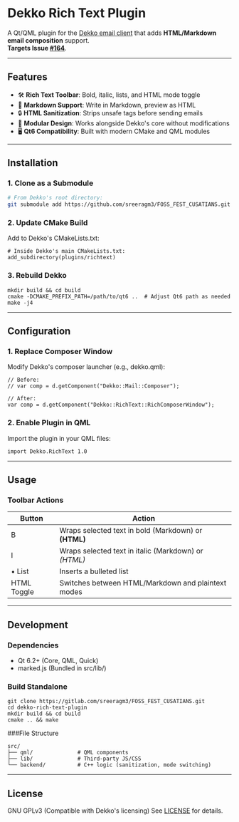 # Dekko Rich Text Plugin

A Qt/QML plugin for the [Dekko email client](https://gitlab.com/dekkan/dekko) that adds **HTML/Markdown email composition** support.  
**Targets Issue [#164](https://gitlab.com/dekkan/dekko/-/issues/164)**.

---

## Features
- 🛠 **Rich Text Toolbar**: Bold, italic, lists, and HTML mode toggle  
- 📝 **Markdown Support**: Write in Markdown, preview as HTML  
- 🔒 **HTML Sanitization**: Strips unsafe tags before sending emails  
- 🧩 **Modular Design**: Works alongside Dekko's core without modifications  
- 🖥 **Qt6 Compatibility**: Built with modern CMake and QML modules  

---

## Installation

### 1. Clone as a Submodule
```bash
# From Dekko's root directory:
git submodule add https://github.com/sreeragm3/FOSS_FEST_CUSATIANS.git plugins/richtext
```

### 2. Update CMake Build
Add to Dekko's CMakeLists.txt:
```
# Inside Dekko's main CMakeLists.txt:
add_subdirectory(plugins/richtext)
```

### 3. Rebuild Dekko
```
mkdir build && cd build
cmake -DCMAKE_PREFIX_PATH=/path/to/qt6 ..  # Adjust Qt6 path as needed
make -j4
```

---

## Configuration
### 1. Replace Composer Window
Modify Dekko's composer launcher (e.g., dekko.qml):
```
// Before:
// var comp = d.getComponent("Dekko::Mail::Composer");

// After:
var comp = d.getComponent("Dekko::RichText::RichComposerWindow");
```

### 2. Enable Plugin in QML
Import the plugin in your QML files:
```
import Dekko.RichText 1.0
```

---

## Usage
### Toolbar Actions
| Button      | Action                                                    |
|-------------|-----------------------------------------------------------|
| B           | Wraps selected text in bold (Markdown) or <strong> (HTML) |
| I           | Wraps selected text in italic (Markdown) or <em> (HTML)   |
| • List      | Inserts a bulleted list                                   |
| HTML Toggle | Switches between HTML/Markdown and plaintext modes        |

---

## Development
### Dependencies
- Qt 6.2+ (Core, QML, Quick)
- marked.js (Bundled in src/lib/)

### Build Standalone
```
git clone https://gitlab.com/sreeragm3/FOSS_FEST_CUSATIANS.git
cd dekko-rich-text-plugin
mkdir build && cd build
cmake .. && make
```

###File Structure
```
src/
├── qml/              # QML components
├── lib/              # Third-party JS/CSS
└── backend/          # C++ logic (sanitization, mode switching)
```

---

## License
GNU GPLv3 (Compatible with Dekko's licensing)
See [LICENSE](./LICENSE) for details.
